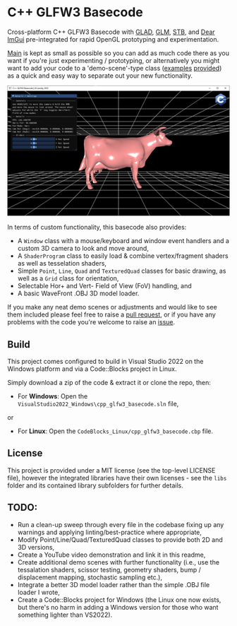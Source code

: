 # C++ GLFW3 Basecode
Cross-platform C++ GLFW3 Basecode with [GLAD](https://glad.dav1d.de/), [GLM](https://github.com/g-truc/glm), [STB](https://github.com/nothings/stb), and [Dear ImGui](https://github.com/ocornut/imgui) pre-integrated for rapid OpenGL prototyping and experimentation.

[Main](https://github.com/alansley/cpp_glfw3_basecode/blob/main/cpp_glfw3_basecode/Main.cpp) is kept as small as possible so you can add as much code there as you want if you're just experimenting / prototyping, or alternatively you might want to add your code to a 'demo-scene'-type class ([examples](https://github.com/alansley/cpp_glfw3_basecode/blob/main/cpp_glfw3_basecode/demo_scenes/OpenGLDemoScene.hpp) [provided](https://github.com/alansley/cpp_glfw3_basecode/blob/main/cpp_glfw3_basecode/demo_scenes/ImGuiDemoScene.hpp)) as a quick and easy way to separate out your new functionality.

![Screenshot of cpp_glf3_basecode](https://github.com/alansley/cpp_glfw3_basecode/blob/main/Screenshot_2023-04-16.png?raw=true)

In terms of custom functionality, this basecode also provides:
- A `Window` class with a mouse/keyboard and window event handlers and a custom 3D camera to look and move around,
- A `ShaderProgram` class to easily load & combine vertex/fragment shaders as well as tesselation shaders,
- Simple `Point`, `Line`, `Quad` and `TexturedQuad` classes for basic drawing, as well as a `Grid` class for orientation, 
- Selectable Hor+ and Vert- Field of View (FoV) handling, and
- A basic WaveFront .OBJ 3D model loader.

If you make any neat demo scenes or adjustments and would like to see them included please feel free to raise a [pull request](https://github.com/alansley/cpp_glfw3_basecode/pulls), or if you have any problems with the code you're welcome to raise an [issue](https://github.com/alansley/cpp_glfw3_basecode/issues).

## Build
This project comes configured to build in Visual Studio 2022 on the Windows platform and via a Code::Blocks project in Linux.

Simply download a zip of the code & extract it or clone the repo, then:
- For **Windows**: Open the `VisualStudio2022_Windows\cpp_glfw3_basecode.sln` file,

or

- For **Linux**: Open the `CodeBlocks_Linux/cpp_glfw3_basecode.cbp` file.

## License
This project is provided under a MIT license (see the top-level LICENSE file), however the integrated libraries have their own licenses - see the `libs` folder and its contained library subfolders for further details.

## TODO:
- Run a clean-up sweep through every file in the codebase fixing up any warnings and applying linting/best-practice where appropriate,
- Modify Point/Line/Quad/TexturedQuad classes to provide both 2D and 3D versions,
- Create a YouTube video demonstration and link it in this readme,
- Create additional demo scenes with further functionality (i.e., use the tessalation shaders, scissor testing, geometry shaders, bump / displacement mapping, stochastic sampling etc.),
- Integrate a better 3D model loader rather than the simple .OBJ file loader I wrote,
- Create a Code::Blocks project for Windows (the Linux one now exists, but there's no harm in adding a Windows version for those who want something lighter than VS2022).
